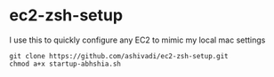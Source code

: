 # ec2-zsh-setup
I use this to quickly configure any EC2 to mimic my local mac settings

```
git clone https://github.com/ashivadi/ec2-zsh-setup.git
chmod a+x startup-abhshia.sh

```
